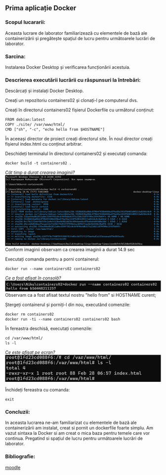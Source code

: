 ## Prima aplicație Docker

### Scopul lucararii:

Aceasta lucrare de laborator familiarizează cu elementele de bază ale 
containerizării și pregătește spațiul de lucru pentru 
următoarele lucrări de laborator.

### Sarcina:

Instalarea Docker Desktop și verificarea funcționării acestuia.

### Descrierea executării lucrării cu răspunsuri la întrebări: 

Descărcați și instalați Docker Desktop.

Creați un repozitoriu containers02 și clonați-l pe computerul dvs.

Creați în directorul containers02 fișierul Dockerfile cu următorul conținut:

    FROM debian:latest
    COPY ./site/ /var/www/html/
    CMD ["sh", "-c", "echo hello from $HOSTNAME"]

În aceeași director de proiect creați directorul site. 
În noul director creați fișierul index.html cu conținut arbitrar.

Deschideți terminalul în directorul containers02 și executați comanda:

    docker build -t containers02 .

*Cât timp a durat crearea imaginii?*
![timp](images/time.png)
Conform imaginii observam ca crearea imaginii a durat 14.9 sec

Executați comanda pentru a porni containerul:

    docker run --name containers02 containers02

*Ce a fost afișat în consolă?*
![firstRun](images/firstRun.png)
Observam ca a fost afisat textul nostru "hello from" si HOSTNAME curent;

Ștergeți containerul și porniți-l din nou, executând comenzile:

    docker rm containers02
    docker run -ti --name containers02 containers02 bash

În fereastra deschisă, executați comenzile:

    cd /var/www/html/
    ls -l

*Ce este afișat pe ecran?*
![html](images/html.png)

Închideți fereastra cu comanda:

    exit

### Concluzii:
In aceasta lucrarea ne-am familiarizat cu elementele de bază ale 
containerizării am instalat, creat si pornit un dockerfile foarte simplu.
Am vazut sintaxa la Docker  si am creat o mica baza pentru temele care vor continua. Pregatind si spațiul de lucru pentru 
următoarele lucrări de laborator.
### Bibliografie:
[moodle](https://moodle.usm.md/mod/assign/view.php?id=282515)